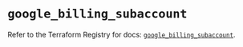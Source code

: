 # `google_billing_subaccount`

Refer to the Terraform Registry for docs: [`google_billing_subaccount`](https://registry.terraform.io/providers/hashicorp/google/6.48.0/docs/resources/billing_subaccount).
